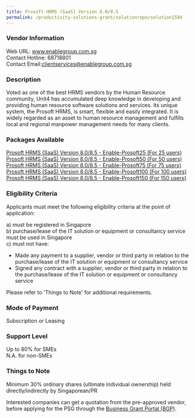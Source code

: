 ```yaml
---
title: Prosoft HRMS (SaaS) Version 8.0/8.5
permalink: /productivity-solutions-grant/solutionrepo/solution1584
---
```


### Vendor Information
Web URL: www.enablegroup.com.sg<br>Contact Hotline: 68718801<br>Contact Email:clientservices@enablegroup.com.sg

### Description

Voted as one of the best HRMS vendors by the Human Resource community, Unit4 has accumulated deep knowledge in developing and providing human resource software solutions and services. Its unique system, the Prosoft HRMS, is smart, flexible and easily integrated. It is widely regarded as an asset to human resource management and fulfills local and regional manpower management needs for many clients.

### Packages Available

<a href='https://www.gobusiness.gov.sg/images/psg/Desensitised_Enable_20200265_Annex_3_Part_1.pdf' target='_blank'>Prosoft HRMS (SaaS) Version 8.0/8.5 - Enable-Prosoft25 (For 25 users)</a><br/>
<a href='https://www.gobusiness.gov.sg/images/psg/Desensitised_Enable_20200265_Annex_3_Part_2.pdf' target='_blank'>Prosoft HRMS (SaaS) Version 8.0/8.5 - Enable-Prosoft50 (For 50 users)</a><br/>
<a href='https://www.gobusiness.gov.sg/images/psg/Desensitised_Enable_20200265_Annex_3_Part_3.pdf' target='_blank'>Prosoft HRMS (SaaS) Version 8.0/8.5 - Enable-Prosoft75 (For 75 users)</a><br/>
<a href='https://www.gobusiness.gov.sg/images/psg/Desensitised_Enable_20200265_Annex_3_Part_4.pdf' target='_blank'>Prosoft HRMS (SaaS) Version 8.0/8.5 - Enable-Prosoft100 (For 100 users)</a><br/>
<a href='https://www.gobusiness.gov.sg/images/psg/Desensitised_Enable_20200265_Annex_3_Part_5.pdf' target='_blank'>Prosoft HRMS (SaaS) Version 8.0/8.5 - Enable-Prosoft150 (For 150 users)</a><br/>

### Eligibility Criteria

Applicants must meet the following eligibility criteria at the point of application:

a) must be registered in Singapore <br>
b) purchase/lease of the IT solution or equipment or consultancy service must be used in Singapore <br>
c) must not have:
- Made any payment to a supplier, vendor or third party in relation to the purchase/lease of the IT solution or equipment or consultancy service
- Signed any contract with a supplier, vendor or third party in relation to the purchase/lease of the IT solution or equipment or consultancy service

Please refer to 'Things to Note' for additional requirements.

### Mode of Payment
Subscription or Leasing

### Support Level
Up to 80% for SMEs <br>
N.A. for non-SMEs

### Things to Note
Minimum 30% ordinary shares (ultimate individual ownership) held directly/indirectly by Singaporean/PR

Interested companies can get a quotation from the pre-approved vendor, before applying for the PSG through the <a target='_blank' href='https://www.businessgrants.gov.sg/'>Business Grant Portal (BGP)</a>.

